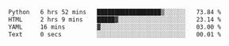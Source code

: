 <!--START_SECTION:waka-->

```txt
Python   6 hrs 52 mins   ██████████████████▒░░░░░░   73.84 %
HTML     2 hrs 9 mins    █████▓░░░░░░░░░░░░░░░░░░░   23.14 %
YAML     16 mins         ▓░░░░░░░░░░░░░░░░░░░░░░░░   03.00 %
Text     0 secs          ░░░░░░░░░░░░░░░░░░░░░░░░░   00.01 %
```

<!--END_SECTION:waka-->
